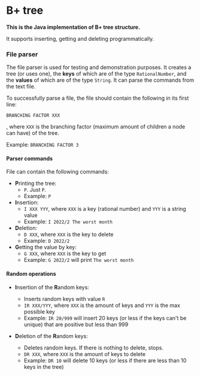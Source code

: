 # B+ tree

**This is the Java implementation of B+ tree structure.**

It supports inserting, getting and deleting programmatically.

### File parser

The file parser is used for testing and demonstration purposes. 
It creates a tree (or uses one), 
the **keys** of which are of the type `RationalNumber`, 
and the **values** of which are of the type `String`.
It can parse the commands from the text file.

To successfully parse a file, the file should contain the following in its first line:
```text 
BRANCHING FACTOR XXX
```
, where `XXX` is the branching factor (maximum amount of children a node can have) of the tree.

Example: `BRANCHING FACTOR 3`

#### Parser commands

File can contain the following commands:

- **P**rinting the tree:
    - `P`. Just `P`.
    - Example: `P`
- **I**nsertion:
  - `I XXX YYY`, where `XXX` is a key (rational number) and `YYY` is a string value
  - Example: `I 2022/2 The worst month`
- **D**eletion:
  - `D XXX`, where `XXX` is the key to delete
  - Example: `D 2022/2`
- **G**etting the value by key:
    - `G XXX`, where `XXX` is the key to get
    - Example: `G 2022/2` will print `The worst month`
  
#### Random operations
  
- **I**nsertion of the **R**andom keys:
    - Inserts random keys with value `R`
    - `IR XXX/YYY`, where `XXX` is the amount of keys and `YYY` is the max possible key
    - Example: `IR 20/999` will insert 20 keys (or less if the keys can't be unique) that are positive but less than 999



- **D**eletion of the **R**andom keys:
  - Deletes random keys. If there is nothing to delete, stops.
  - `DR XXX`, where `XXX` is the amount of keys to delete
  - Example: `DR 10` will delete 10 keys (or less if there are less than 10 keys in the tree)

